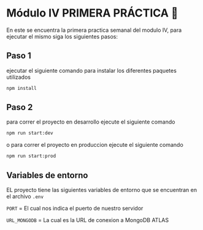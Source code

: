 
# Módulo IV PRIMERA PRÁCTICA 📝  
En este se encuentra la primera practica semanal del modulo IV, para ejecutar el mismo siga los 
siguientes pasos:

## Paso 1
ejecutar el siguiente comando para instalar los diferentes paquetes utilizados
```bash
npm install
```
## Paso 2
para correr el proyecto en desarrollo ejecute el siguiente comando
``` bash
npm run start:dev
```
o para correr el proyecto en produccion ejecute el siguiente comando
```bash
npm run start:prod
```

## Variables de entorno 
EL proyecto tiene las siguientes variables de entorno que se encuentran en el archivo
`.env`

`PORT` = El cual nos indica el puerto de nuestro servidor    

`URL_MONGODB` = La cual es la URL de conexion a MongoDB ATLAS
